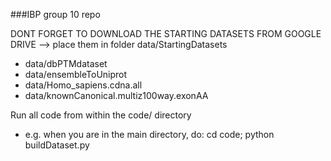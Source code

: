 ###IBP group 10 repo

DONT FORGET TO DOWNLOAD THE STARTING DATASETS FROM GOOGLE DRIVE
--> place them in folder data/StartingDatasets
- data/dbPTMdataset
- data/ensembleToUniprot
- data/Homo_sapiens.cdna.all
- data/knownCanonical.multiz100way.exonAA

Run all code from within the code/ directory
- e.g. when you are in the main directory, do: cd code; python buildDataset.py
